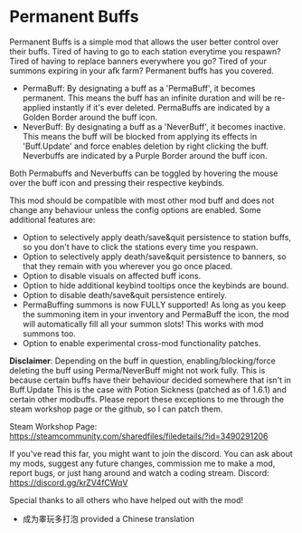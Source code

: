 # Permanent Buffs

Permanent Buffs is a simple mod that allows the user better control over their buffs. Tired of having to go to each station everytime you respawn?
Tired of having to replace banners everywhere you go? Tired of your summons expiring in your afk farm? Permanent buffs has you covered.

- PermaBuff: By designating a buff as a 'PermaBuff', it becomes permanent. This means the buff has an infinite duration and will be re-applied instantly if it's ever deleted.
PermaBuffs are indicated by a Golden Border around the buff icon.
- NeverBuff: By designating a buff as a 'NeverBuff', it becomes inactive. This means the buff will be blocked from applying its effects in 'Buff.Update' and force enables deletion by right clicking the buff. 
Neverbuffs are indicated by a Purple Border around the buff icon.

Both Permabuffs and Neverbuffs can be toggled by hovering the mouse over the buff icon and pressing their respective keybinds.

This mod should be compatible with most other mod buff and does not change any behaviour unless the config options are enabled. Some additional features are:
- Option to selectively apply death/save&quit persistence to station buffs, so you don't have to click the stations every time you respawn.
- Option to selectively apply death/save&quit persistence to banners, so that they remain with you wherever you go once placed.
- Option to disable visuals on affected buff icons.
- Option to hide additional keybind tooltips once the keybinds are bound.
- Option to disable death/save&quit persistence entirely.
- PermaBuffing summons is now FULLY supported! As long as you keep the summoning item in your inventory and PermaBuff the icon, the mod will automatically fill all your summon slots! This works with mod summons too.
- Option to enable experimental cross-mod functionality patches.

**Disclaimer**: Depending on the buff in question, enabling/blocking/force deleting the buff using Perma/NeverBuff might not work fully. This is because certain buffs have their behaviour decided somewhere that isn't in Buff.Update
This is the case with Potion Sickness (patched as of 1.6.1) and certain other modbuffs. Please report these exceptions to me through the steam workshop page or the github, so I can patch them.

Steam Workshop Page: https://steamcommunity.com/sharedfiles/filedetails/?id=3490291206

If you've read this far, you might want to join the discord.
You can ask about my mods, suggest any future changes, commission me to make a mod, report bugs, or just hang around and watch a coding stream.
Discord: https://discord.gg/krZV4fCWqV

Special thanks to all others who have helped out with the mod! 
- 成为睾玩多打泡 provided a Chinese translation